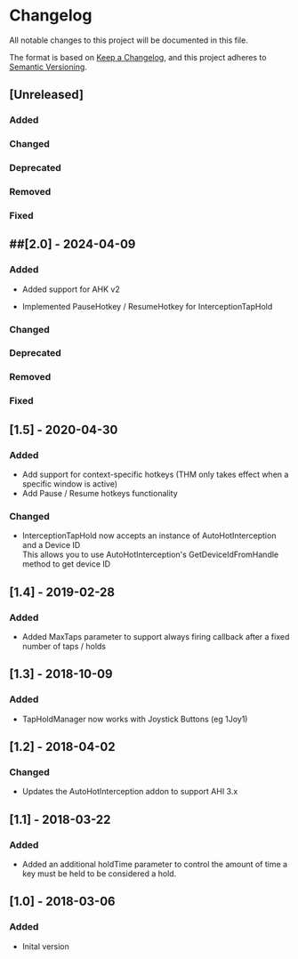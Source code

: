 # Changelog

All notable changes to this project will be documented in this file.

The format is based on [Keep a Changelog](https://keepachangelog.com/en/1.0.0/), and this project adheres to [Semantic Versioning](https://semver.org/spec/v2.0.0.html).

## [Unreleased]

### Added

### Changed

### Deprecated

### Removed

### Fixed

## ##[2.0] - 2024-04-09

### Added

* Added support for AHK v2

* Implemented PauseHotkey / ResumeHotkey for InterceptionTapHold

### Changed

### Deprecated

### Removed

### Fixed

## [1.5] - 2020-04-30

### Added

- Add support for context-specific hotkeys (THM only takes effect when a specific window is active)  
- Add Pause / Resume hotkeys functionality  

### Changed

- InterceptionTapHold now accepts an instance of AutoHotInterception and a Device ID  
  This allows you to use AutoHotInterception's GetDeviceIdFromHandle method to get device ID

## [1.4] - 2019-02-28

### Added

- Added MaxTaps parameter to support always firing callback after a fixed number of taps / holds

## [1.3] - 2018-10-09

### Added

- TapHoldManager now works with Joystick Buttons (eg 1Joy1)

## [1.2] - 2018-04-02

### Changed

- Updates the AutoHotInterception addon to support AHI 3.x

## [1.1] - 2018-03-22

### Added

- Added an additional holdTime parameter to control the amount of time a key must be held to be considered a hold.

## [1.0] - 2018-03-06

### Added

- Inital version
